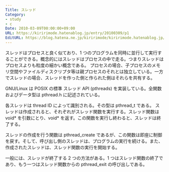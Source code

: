 ```yaml
---
Title: スレッド
Category:
- study
- c
Date: 2010-03-09T00:00:00+09:00
URL: https://kiririmode.hatenablog.jp/entry/20100309/p1
EditURL: https://blog.hatena.ne.jp/kiririmode/kiririmode.hatenablog.jp/atom/entry/8454420450078212059
---
```



スレッドはプロセスと良く似ており、1 つのプログラムを同時に並行して実行することができる。概念的にはスレッドはプロセスの中で走る。つまりスレッドはプロセスよりも粒度の細かい概念である。
プロセスの場合、子プロセスのメモリ空間やファイルディスクリプタ等は親プロセスのそれとは独立している。一方でスレッドの場合、スレッドを作った側と作られた側はそれらを共有する。

GNU/Linux は POSIX の標準 スレッド API (pthreads) を実装している。全関数およびデータ型は pthread.h に記述されている。


各スレッドは thread ID によって識別される。その型は pthread_t である。
スレッドは作成されると、それぞれがスレッド関数を実行する。スレッド関数は void* を引数にとり、void* を返す。この関数を実行し終わると、スレッドは終了する。

スレッドの作成を行う関数は pthread_create であるが、この関数は即座に制御を戻す。そして、呼び出し側のスレッドは、プログラムの実行を続ける。また、作成されたスレッドは、スレッド関数の実行を開始する。

一般には、スレッドが終了する 2 つの方法がある。1 つはスレッド関数の終了であり、もう一つはスレッド関数からの pthread_exit の呼び出しである。
